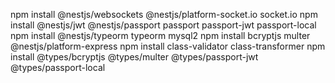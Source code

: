 npm install @nestjs/websockets @nestjs/platform-socket.io socket.io
npm install @nestjs/jwt @nestjs/passport passport passport-jwt passport-local
npm install @nestjs/typeorm typeorm mysql2
npm install bcryptjs multer @nestjs/platform-express
npm install class-validator class-transformer
npm install @types/bcryptjs @types/multer @types/passport-jwt @types/passport-local